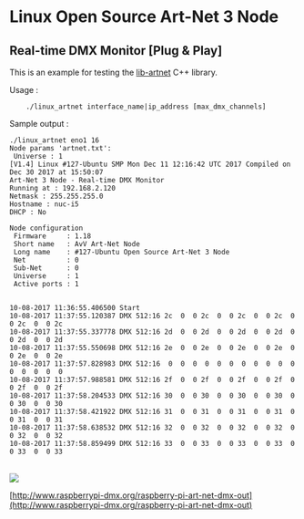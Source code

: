 # Linux Open Source Art-Net 3 Node #
## Real-time DMX Monitor [Plug & Play] ##

This is an example for testing the [lib-artnet](https://github.com/vanvught/rpidmx512/tree/master/lib-artnet) C++ library.

Usage :

		./linux_artnet interface_name|ip_address [max_dmx_channels]

Sample output :
	
	./linux_artnet eno1 16
	Node params 'artnet.txt':
	 Universe : 1
	[V1.4] Linux #127-Ubuntu SMP Mon Dec 11 12:16:42 UTC 2017 Compiled on Dec 30 2017 at 15:50:07
	Art-Net 3 Node - Real-time DMX Monitor
	Running at : 192.168.2.120
	Netmask : 255.255.255.0
	Hostname : nuc-i5
	DHCP : No
	
	Node configuration
	 Firmware     : 1.18
	 Short name   : AvV Art-Net Node
	 Long name    : #127-Ubuntu Open Source Art-Net 3 Node
	 Net          : 0
	 Sub-Net      : 0
	 Universe     : 1
	 Active ports : 1

	
	10-08-2017 11:36:55.406500 Start
	10-08-2017 11:37:55.120387 DMX 512:16 2c  0  0 2c  0  0 2c  0  0 2c  0  0 2c  0  0 2c
	10-08-2017 11:37:55.337778 DMX 512:16 2d  0  0 2d  0  0 2d  0  0 2d  0  0 2d  0  0 2d
	10-08-2017 11:37:55.550698 DMX 512:16 2e  0  0 2e  0  0 2e  0  0 2e  0  0 2e  0  0 2e
	10-08-2017 11:37:57.828983 DMX 512:16  0  0  0  0  0  0  0  0  0  0  0  0  0  0  0  0
	10-08-2017 11:37:57.988581 DMX 512:16 2f  0  0 2f  0  0 2f  0  0 2f  0  0 2f  0  0 2f
	10-08-2017 11:37:58.204533 DMX 512:16 30  0  0 30  0  0 30  0  0 30  0  0 30  0  0 30
	10-08-2017 11:37:58.421922 DMX 512:16 31  0  0 31  0  0 31  0  0 31  0  0 31  0  0 31
	10-08-2017 11:37:58.638532 DMX 512:16 32  0  0 32  0  0 32  0  0 32  0  0 32  0  0 32
	10-08-2017 11:37:58.859499 DMX 512:16 33  0  0 33  0  0 33  0  0 33  0  0 33  0  0 33


</br>
<img src="https://raw.githubusercontent.com/vanvught/rpidmx512/master/linux_artnet/DMX-Workshop.PNG" />

[http://www.raspberrypi-dmx.org/raspberry-pi-art-net-dmx-out](http://www.raspberrypi-dmx.org/raspberry-pi-art-net-dmx-out)